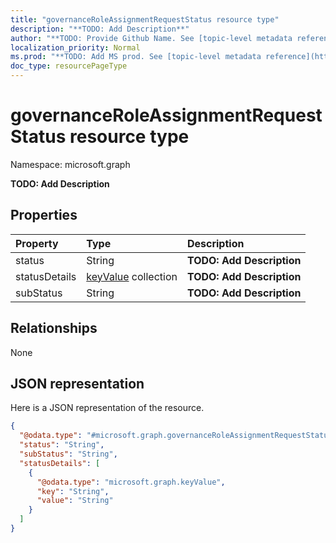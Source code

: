 ```yaml
---
title: "governanceRoleAssignmentRequestStatus resource type"
description: "**TODO: Add Description**"
author: "**TODO: Provide Github Name. See [topic-level metadata reference](https://msgo.azurewebsites.net/add/document/guidelines/metadata.html#topic-level-metadata)**"
localization_priority: Normal
ms.prod: "**TODO: Add MS prod. See [topic-level metadata reference](https://msgo.azurewebsites.net/add/document/guidelines/metadata.html#topic-level-metadata)**"
doc_type: resourcePageType
---
```


# governanceRoleAssignmentRequestStatus resource type


Namespace: microsoft.graph

**TODO: Add Description**

## Properties
|Property|Type|Description|
|:---|:---|:---|
|status|String|**TODO: Add Description**|
|statusDetails|[keyValue](../resources/keyvalue.md) collection|**TODO: Add Description**|
|subStatus|String|**TODO: Add Description**|

## Relationships
None

## JSON representation
Here is a JSON representation of the resource.
<!-- {
  "blockType": "resource",
  "@odata.type": "microsoft.graph.governanceRoleAssignmentRequestStatus"
}
-->
``` json
{
  "@odata.type": "#microsoft.graph.governanceRoleAssignmentRequestStatus",
  "status": "String",
  "subStatus": "String",
  "statusDetails": [
    {
      "@odata.type": "microsoft.graph.keyValue",
      "key": "String",
      "value": "String"
    }
  ]
}
```

